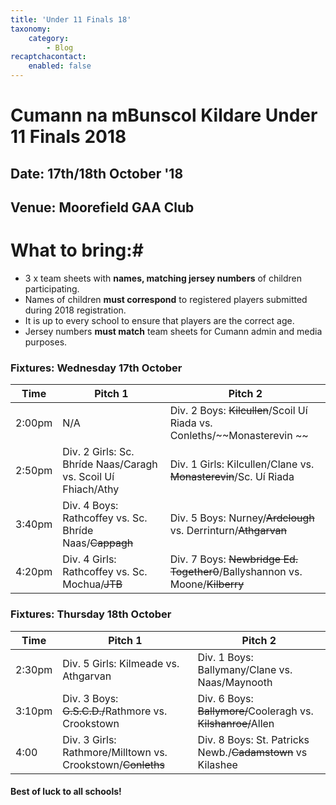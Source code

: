 ```yaml
---
title: 'Under 11 Finals 18'
taxonomy:
    category:
        - Blog
recaptchacontact:
    enabled: false
---
```


# Cumann na mBunscol Kildare Under 11 Finals 2018 #

## Date: 17th/18th October '18

## Venue: Moorefield GAA Club

# What to bring:#
* 3 x team sheets with **names, matching jersey numbers** of children participating.
* Names of children **must correspond** to registered players submitted during 2018 registration.
* It is up to every school to ensure that players are the correct age. 
* Jersey numbers **must match** team sheets for Cumann admin and media purposes.

### Fixtures: Wednesday 17th October
Time | Pitch 1 | Pitch 2 
--- | --- | ---
2:00pm | N/A | Div. 2 Boys: ~~Kilcullen~~/Scoil Uí Riada vs. Conleths/~~Monasterevin ~~
2:50pm | Div. 2 Girls: Sc. Bhríde Naas/Caragh vs. Scoil Uí Fhiach/Athy | Div. 1 Girls: Kilcullen/Clane vs. ~~Monasterevin~~/Sc. Uí Riada |
3:40pm | Div. 4 Boys: Rathcoffey vs. Sc. Bhríde Naas/~~Cappagh~~ | Div. 5 Boys: Nurney/~~Ardclough~~ vs. Derrinturn/~~Athgarvan~~ |
4:20pm | Div. 4 Girls: Rathcoffey vs. Sc. Mochua/~~JTB~~ | Div. 7 Boys: ~~Newbridge Ed. Together0~~/Ballyshannon vs. Moone/~~Kilberry~~

### Fixtures: Thursday 18th October
Time | Pitch 1 | Pitch 2 |
--- | --- | --- |
2:30pm | Div. 5 Girls: Kilmeade vs. Athgarvan | Div. 1 Boys: Ballymany/Clane vs. Naas/Maynooth |
3:10pm | Div. 3 Boys: ~~G.S.C.D./~~Rathmore vs. Crookstown | Div. 6 Boys: ~~Ballymore/~~Cooleragh vs. ~~Kilshanroe/~~Allen |
4:00 | Div. 3 Girls: Rathmore/Milltown vs. Crookstown/~~Conleths~~ | Div. 8 Boys: St. Patricks Newb./~~Cadamstown~~ vs Kilashee |



#### Best of luck to all schools!
